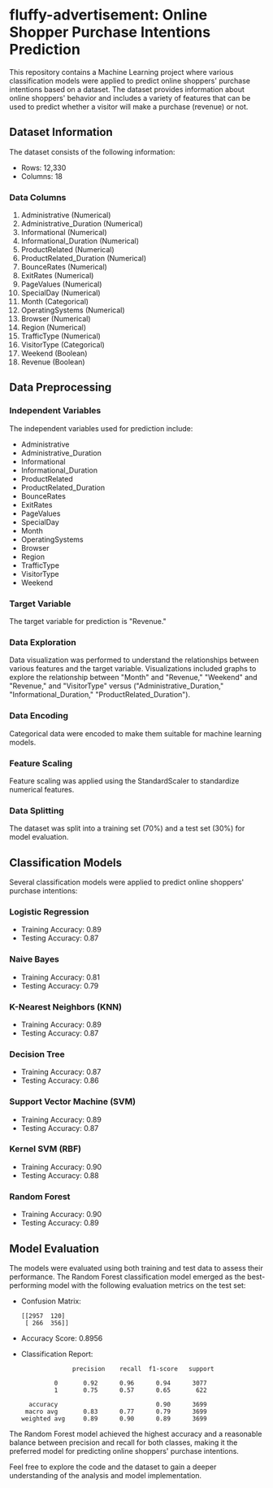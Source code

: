 # fluffy-advertisement: Online Shopper Purchase Intentions Prediction

This repository contains a Machine Learning project where various classification models were applied to predict online shoppers' purchase intentions based on a dataset. The dataset provides information about online shoppers' behavior and includes a variety of features that can be used to predict whether a visitor will make a purchase (revenue) or not.

## Dataset Information

The dataset consists of the following information:

- Rows: 12,330
- Columns: 18

### Data Columns

1. Administrative (Numerical)
2. Administrative_Duration (Numerical)
3. Informational (Numerical)
4. Informational_Duration (Numerical)
5. ProductRelated (Numerical)
6. ProductRelated_Duration (Numerical)
7. BounceRates (Numerical)
8. ExitRates (Numerical)
9. PageValues (Numerical)
10. SpecialDay (Numerical)
11. Month (Categorical)
12. OperatingSystems (Numerical)
13. Browser (Numerical)
14. Region (Numerical)
15. TrafficType (Numerical)
16. VisitorType (Categorical)
17. Weekend (Boolean)
18. Revenue (Boolean)

## Data Preprocessing

### Independent Variables

The independent variables used for prediction include:
- Administrative
- Administrative_Duration
- Informational
- Informational_Duration
- ProductRelated
- ProductRelated_Duration
- BounceRates
- ExitRates
- PageValues
- SpecialDay
- Month
- OperatingSystems
- Browser
- Region
- TrafficType
- VisitorType
- Weekend

### Target Variable

The target variable for prediction is "Revenue."

### Data Exploration

Data visualization was performed to understand the relationships between various features and the target variable. Visualizations included graphs to explore the relationship between "Month" and "Revenue," "Weekend" and "Revenue," and "VisitorType" versus ("Administrative_Duration," "Informational_Duration," "ProductRelated_Duration").

### Data Encoding

Categorical data were encoded to make them suitable for machine learning models.

### Feature Scaling

Feature scaling was applied using the StandardScaler to standardize numerical features.

### Data Splitting

The dataset was split into a training set (70%) and a test set (30%) for model evaluation.

## Classification Models

Several classification models were applied to predict online shoppers' purchase intentions:

### Logistic Regression

- Training Accuracy: 0.89
- Testing Accuracy: 0.87

### Naive Bayes

- Training Accuracy: 0.81
- Testing Accuracy: 0.79

### K-Nearest Neighbors (KNN)

- Training Accuracy: 0.89
- Testing Accuracy: 0.87

### Decision Tree

- Training Accuracy: 0.87
- Testing Accuracy: 0.86

### Support Vector Machine (SVM)

- Training Accuracy: 0.89
- Testing Accuracy: 0.87

### Kernel SVM (RBF)

- Training Accuracy: 0.90
- Testing Accuracy: 0.88

### Random Forest

- Training Accuracy: 0.90
- Testing Accuracy: 0.89

## Model Evaluation

The models were evaluated using both training and test data to assess their performance. The Random Forest classification model emerged as the best-performing model with the following evaluation metrics on the test set:

- Confusion Matrix:
  ```
  [[2957  120]
   [ 266  356]]
  ```

- Accuracy Score: 0.8956

- Classification Report:
  ```
                precision    recall  f1-score   support

           0       0.92      0.96      0.94      3077
           1       0.75      0.57      0.65       622

    accuracy                           0.90      3699
   macro avg       0.83      0.77      0.79      3699
  weighted avg     0.89      0.90      0.89      3699
  ```

The Random Forest model achieved the highest accuracy and a reasonable balance between precision and recall for both classes, making it the preferred model for predicting online shoppers' purchase intentions.

Feel free to explore the code and the dataset to gain a deeper understanding of the analysis and model implementation.
